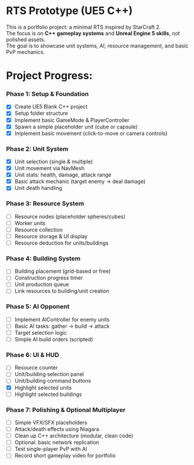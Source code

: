 # RTS Prototype (UE5 C++)

This is a portfolio project: a minimal RTS inspired by StarCraft 2.  
The focus is on **C++ gameplay systems** and **Unreal Engine 5 skills**, not polished assets.  
The goal is to showcase unit systems, AI, resource management, and basic PvP mechanics.

# Project Progress:

### Phase 1: Setup & Foundation
- [x] Create UE5 Blank C++ project
- [x] Setup folder structure
- [x] Implement basic GameMode & PlayerController
- [x] Spawn a simple placeholder unit (cube or capsule)
- [x] Implement basic movement (click-to-move or camera controls)

### Phase 2: Unit System
- [x] Unit selection (single & multiple)
- [x] Unit movement via NavMesh
- [x] Unit stats: health, damage, attack range
- [x] Basic attack mechanic (target enemy → deal damage)
- [x] Unit death handling

### Phase 3: Resource System
- [ ] Resource nodes (placeholder spheres/cubes)
- [ ] Worker units
- [ ] Resource collection
- [ ] Resource storage & UI display
- [ ] Resource deduction for units/buildings

### Phase 4: Building System
- [ ] Building placement (grid-based or free)
- [ ] Construction progress timer
- [ ] Unit production queue
- [ ] Link resources to building/unit creation

### Phase 5: AI Opponent
- [ ] Implement AIController for enemy units
- [ ] Basic AI tasks: gather → build → attack
- [ ] Target selection logic
- [ ] Simple AI build orders (scripted)

### Phase 6: UI & HUD
- [ ] Resource counter
- [ ] Unit/building selection panel
- [ ] Unit/building command buttons
- [x] Highlight selected units
- [ ] Highlight selected buildings

### Phase 7: Polishing & Optional Multiplayer
- [ ] Simple VFX/SFX placeholders
- [ ] Attack/death effects using Niagara
- [ ] Clean up C++ architecture (modular, clean code)
- [ ] Optional: basic network replication
- [ ] Test single-player PvP with AI
- [ ] Record short gameplay video for portfolio
